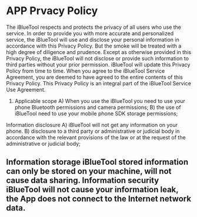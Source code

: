 # APP Prvacy Policy
The iBlueTool respects and protects the privacy of all users who use the service. In order to provide you with more accurate and personalized service, the iBlueTool will use and disclose your personal information in accordance with this Privacy Policy. But the smoke will be treated with a high degree of diligence and prudence. Except as otherwise provided in this Privacy Policy, the iBlueTool will not disclose or provide such information to third parties without your prior permission. iBlueTool will update this Privacy Policy from time to time. When you agree to the iBlueTool Service Agreement, you are deemed to have agreed to the entire contents of this Privacy Policy. This Privacy Policy is an integral part of the iBlueTool Service Use Agreement. 
1. Applicable scope 
A) When you use the iBlueTool you need to use your phone Bluetooth permissions and camera permissions; 
B) the use of iBlueTool need to use your mobile phone SDK storage permissions;

Information disclosure 
A) iBlueTool will not get any information on your phone. 
B) disclosure to a third party or administrative or judicial body in accordance with the relevant provisions of the law or at the request of the administrative or judicial body;

Information storage 
iBlueTool stored information can only be stored on your machine, will not cause data sharing.
Information security 
iBlueTool will not cause your information leak, the App does not connect to the Internet network data.
--------------------- 

